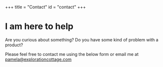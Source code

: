 +++
title = "Contact"
id = "contact"
+++

# I am here to help

Are you curious about something? Do you have some kind of problem with a product? 

Please feel free to contact me using the below form or email me at pamela@explorationcottage.com

